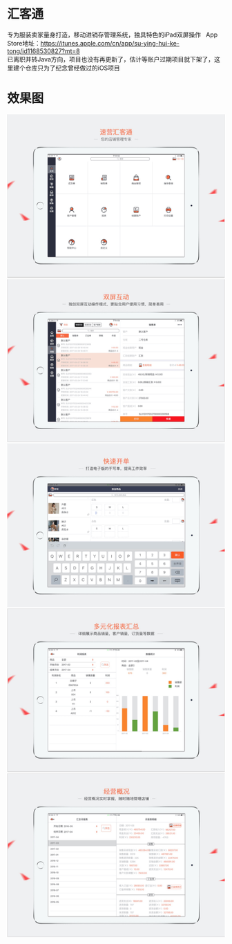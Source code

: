 # 汇客通
专为服装卖家量身打造，移动进销存管理系统，独具特色的iPad双屏操作  
App Store地址：https://itunes.apple.com/cn/app/su-ying-hui-ke-tong/id1168530827?mt=8  
已离职并转Java方向，项目也没有再更新了，估计等账户过期项目就下架了，这里建个仓库只为了纪念曾经做过的iOS项目
# 效果图
![1](/images/1.png)
![2](/images/2.png)
![3](/images/3.png)
![4](/images/4.png)
![5](/images/5.png)
